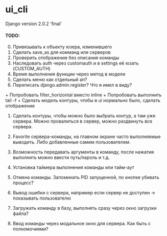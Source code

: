 # ui_cli

Django version 2.0.2 'final'

#### **TODO:**

0. Привязывать к объекту юзера, изменившего
0. Сделать save_as для комманд или серверов
0. Проверить отображение без описания команды
0. Наследовать auth через customauth и в settings её юзать (CUSTOM_AUTH)
0. Время выполнения функции через метод в модели
0. Сделать меню как отдельный ап?
0. Переписать django.admin.register? Что я имел в виду?

\+ Попробовать filter_horizontal вместо inline
\+ Попробовать выполнить tail -f
\+ Сделать модель контуры, чтобы в ui нормально было, сделать отображение


1. Сделать контуры, чтобы можно было выбрать контур, а там уже сервера.
Можно провалиться в сервер, можно раздвинуть все сервера.

2. Favorite сервера-команды, на главном экране часто выполняемые выводить.
Либо добавленные самим пользователем.

3. Возможность передавать аргументы в команду, после нажатия выполнить можно ввести путь/пароль и т.д.

4. Установка таймера выполнения команды или тайм-аут

5. Отмена команды. Запоминать PID запущенной, по кнопке убивать процесс?

6. Вывод ошибки с сервера, например если сервер не доступен -> показывать пользователю

7. Загружать команду в базу, выполнять сразу через окно загрузки файла?
 
8. Ввод команды через модальное окно для сервера. Как быть с полномочиями?
